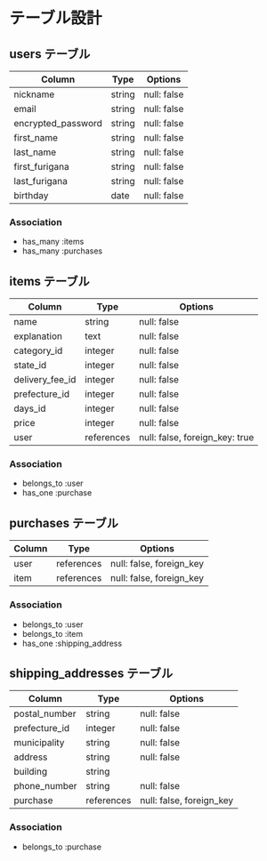 # テーブル設計

## users テーブル

| Column             | Type   | Options     |
| ------------------ | ------ | ----------- |
| nickname           | string | null: false |
| email              | string | null: false |
| encrypted_password | string | null: false |
| first_name         | string | null: false |
| last_name          | string | null: false |
| first_furigana     | string | null: false |
| last_furigana      | string | null: false |
| birthday           | date   | null: false |

### Association

- has_many :items
- has_many :purchases

## items テーブル

| Column              | Type        | Options     |
| ------------------- | ----------- | ----------- |
| name                | string      | null: false | 
| explanation         | text        | null: false |
| category_id         | integer     | null: false |
| state_id            | integer     | null: false |
| delivery_fee_id     | integer     | null: false |
| prefecture_id       | integer     | null: false |
| days_id             | integer     | null: false |
| price               | integer     | null: false |
| user                | references  | null: false, foreign_key: true |


### Association

- belongs_to :user
- has_one :purchase

## purchases テーブル

| Column            | Type       | Options                  |
| ----------------- | ---------- | ------------------------ |
| user              | references | null: false, foreign_key |
| item              | references | null: false, foreign_key |

### Association

- belongs_to :user
- belongs_to :item
- has_one :shipping_address

## shipping_addresses テーブル

| Column        | Type       | Options                  |
| ------------- | ---------- | -----------------------  |
| postal_number | string     | null: false              |
| prefecture_id | integer    | null: false              |
| municipality  | string     | null: false              |
| address       | string     | null: false              |
| building      | string     |                          |
| phone_number  | string     | null: false              |
| purchase      | references | null: false, foreign_key | 


### Association

- belongs_to :purchase